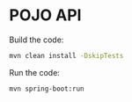 
# POJO API

Build the code:

```bash
mvn clean install -DskipTests
```

Run the code:

```bash
mvn spring-boot:run
```
